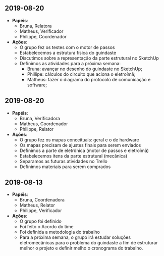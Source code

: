 ## 2019-08-20
- **Papéis**:
  - Bruna, Relatora
  - Matheus, Verificador 
  - Philippe, Coordenador
- **Ações**:
  - O grupo fez os testes com o motor de passos
  - Estabelecemos a estrutura física do guindaste
  - Discutimos sobre a representação da parte estrutural no SketchUp
  - Definimos as atividades para a próxima semana: 
    - Bruna: avançar no desenho do guindaste no SketchUp;
    - Phillipe: cálculos do circuito que aciona o eletroímã;
    - Matheus: fazer o diagrama do protocolo de comunicação e software;

## 2019-08-20
- **Papéis**:
  - Bruna, Verificadora
  - Matheus, Coordenador
  - Philippe, Relator
- **Ações**:
  - O grupo fez os mapas conceituais: geral e o de hardware
  - Os mapas precisam de ajustes finais para serem enviados
  - Definimos a parte de eletrônica (motor de passos e eletroímã)
  - Estabelecemos itens da parte estrutural (mecânica)
  - Separamos as futuras atividades no Trello
  - Definimos materiais para serem comprados

## 2019-08-13
- **Papéis**:
  - Bruna, Coordenadora
  - Matheus, Relator
  - Philippe, Verificador
- **Ações**:
  - O grupo foi definido
  - Foi feito o Acordo do time
  - Foi definida a metodologia do trabalho
  - Para a próxima semana, o grupo irá estudar soluções eletromecânicas para o problema do guindaste a fim de estruturar melhor o projeto e definir melho o cronograma do trabalho.
